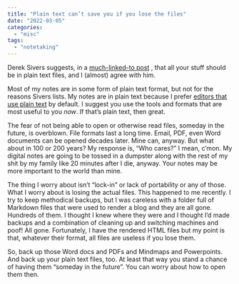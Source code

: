 ```yaml
---
title: "Plain text can’t save you if you lose the files"
date: "2022-03-05"
categories: 
  - "misc"
tags: 
  - "notetaking"
---
```


Derek Sivers suggests, in a [much-linked-to post](https://sive.rs/plaintext) , that all your stuff should be in plain text files, and I (almost) agree with him.

Most of my notes are in some form of plain text format, but not for the reasons Sivers lists. My notes are in plain text because I prefer [editors that use plain text](https://orgmode.org/) by default. I suggest you use the tools and formats that are most useful to you _now_. If that’s plain text, then great.

The fear of not being able to open or otherwise read files, someday in the future, is overblown. File formats last a long time. Email, PDF, even Word documents can be opened decades later. Mine can, anyway. But what about in 100 or 200 years? My response is, “Who cares?” I mean, c’mon. My digital notes are going to be tossed in a dumpster along with the rest of my shit by my family like 20 minutes after I die, anyway. Your notes may be more important to the world than mine.

The thing I worry about isn’t “lock-in” or lack of portability or any of those. What I worry about is losing the actual files. This happened to me recently. I try to keep methodical backups, but I was careless with a folder full of Markdown files that were used to render a blog and they are all gone. Hundreds of them. I thought I knew where they were and I thought I’d made backups and a combination of cleaning up and switching machines and poof! All gone. Fortunately, I have the rendered HTML files but my point is that, whatever their format, all files are useless if you lose them.

So, back up those Word docs and PDFs and Mindmaps and Powerpoints. And back up your plain text files, too. At least that way you stand a chance of having them “someday in the future”. You can worry about how to open them then.

